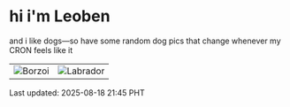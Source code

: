 # hi i'm Leoben

and i like dogs—so have some random dog pics that change whenever my CRON feels like it

|  |  |
|--------|----------|
| ![Borzoi](https://random-dog-vercel.vercel.app/api/random-borzoi?v=1755524704) | ![Labrador](https://random-dog-vercel.vercel.app/api/random-labrador?v=1755524704) |

Last updated: 2025-08-18 21:45 PHT
